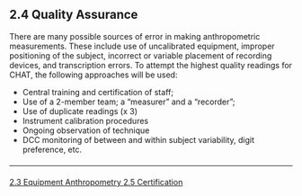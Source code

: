 ## 2.4 Quality Assurance
There are many possible sources of error in making anthropometric measurements. These
include use of uncalibrated equipment, improper positioning of the subject, incorrect or variable
placement of recording devices, and transcription errors. To attempt the highest quality readings
for CHAT, the following approaches will be used:

* Central training and certification of staff;
* Use of a 2-member team; a “measurer” and a “recorder”;
* Use of duplicate readings (x 3)
* Instrument calibration procedures
* Ongoing observation of technique
* DCC monitoring of between and within subject variability, digit preference, etc.


<hr class="soften" style="margin-top: 20px;margin-bottom: 20px;"/>

<div class="center">
<div class="btn-group">
  <a href=":pages_path:/manuals/anthro/2-03-equipment.md" class="btn btn-default">
    <span class="glyphicon glyphicon-chevron-left"></span>
    2.3 Equipment
  </a>

  <a href=":pages_path:/manuals/anthro" class="btn btn-default">
    <span class="glyphicon glyphicon-chevron-up"></span>
    Anthropometry
  </a>

  <a href=":pages_path:/manuals/anthro/2-05-certification.md" class="btn btn-success">
    2.5 Certification
    <span class="glyphicon glyphicon-chevron-right"></span>
  </a>
</div>
</div>